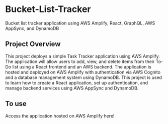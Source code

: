 # Bucket-List-Tracker
Bucket list tracker application using AWS Amplify, React, GraphQL, AWS AppSync, and DynamoDB

## Project Overview

This project deploys a simple Task Tracker application using AWS Amplify. The application will allow users to add, view, and delete items from their To-Do list using a React frontend and an AWS backend. The application is hosted and deployed on AWS Amplify with authentication via AWS Cognito and a database management system using DynamoDB. This project is used to learn how to create a React application, set up authentication, and manage backend services using AWS AppSync and DynamoDB. 

## To use

Access the application hosted on AWS Amplify here!

<!-- https://main.dj7ld4qzj8jws.amplifyapp.com/ -->
